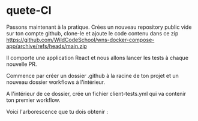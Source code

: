 # quete-CI
Passons maintenant à la pratique. Crées un nouveau repository public vide sur ton compte github, clone-le et ajoute le code contenu dans ce zip https://github.com/WildCodeSchool/wns-docker-compose-app/archive/refs/heads/main.zip

Il comporte une application React et nous allons lancer les tests à chaque nouvelle PR.

Commence par créer un dossier .github à la racine de ton projet et un nouveau dossier workflows à l'intérieur.

A l'intérieur de ce dossier, crée un fichier client-tests.yml qui va contenir ton premier workflow.

Voici l'arborescence que tu dois obtenir :

